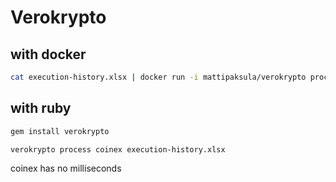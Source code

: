 # Verokrypto

## with docker

```bash
cat execution-history.xlsx | docker run -i mattipaksula/verokrypto process coinex -
```

## with ruby

```bash
gem install verokrypto
```

```bash
verokrypto process coinex execution-history.xlsx
```


coinex has no milliseconds
